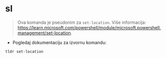 # sl

> Ova komanda je pseudonim za `set-location`.
> Više informacija: <https://learn.microsoft.com/powershell/module/microsoft.powershell.management/set-location>.

- Pogledaj dokumentaciju za izvornu komandu:

`tldr set-location`
